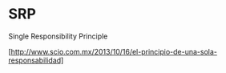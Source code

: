 SRP
===

Single Responsibility Principle


[http://www.scio.com.mx/2013/10/16/el-principio-de-una-sola-responsabilidad]
